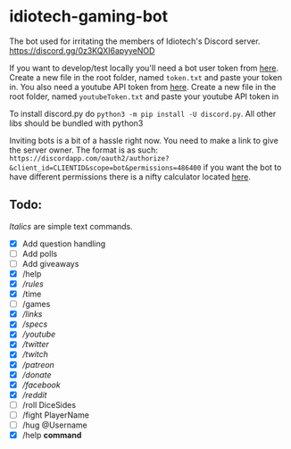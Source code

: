 # idiotech-gaming-bot
The bot used for irritating the members of Idiotech's Discord server. https://discord.gg/0z3KQXI6apyyeNOD


If you want to develop/test locally you'll need a bot user token from [here](https://discordapp.com/developers/docs/intro). Create a new file in the root folder, named `token.txt` and paste your token in. You also need a youtube API token from [here](https://console.developers.google.com/apis/dashboard). Create a new file in the root folder, named `youtubeToken.txt` and paste your youtube API token in

To install discord.py do `python3 -m pip install -U discord.py`. All other libs should be bundled with python3

Inviting bots is a bit of a hassle right now. You need to make a link to give the server owner. The format is as such:
`https://discordapp.com/oauth2/authorize?&client_id=CLIENTID&scope=bot&permissions=486400` if you want the bot to have different permissions there is a nifty calculator located [here](https://discordapi.com/permissions.html).

Todo:
--
*Italics* are simple text commands.
- [x] Add question handling
- [ ] Add polls
- [ ] Add giveaways
- [x] /help
- [x] */rules*
- [x] /time
- [ ] /games
- [x] */links*
- [x] */specs*
- [x] */youtube*
- [x] */twitter*
- [x] */twitch*
- [x] */patreon*
- [x] */donate*
- [x] */facebook*
- [x] */reddit*
- [ ] /roll DiceSides
- [ ] /fight PlayerName
- [ ] /hug @Username
- [x] /help **command**
